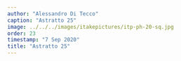 ```yaml
---
author: "Alessandro Di Tecco"
caption: "Astratto 25"
image: ../../../images/itakepictures/itp-ph-20-sq.jpg
order: 23
timestamp: "7 Sep 2020"
title: "Astratto 25"
---
```

